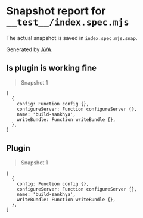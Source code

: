 # Snapshot report for `__test__/index.spec.mjs`

The actual snapshot is saved in `index.spec.mjs.snap`.

Generated by [AVA](https://avajs.dev).

## Is plugin is working fine

> Snapshot 1

    [
      {
        config: Function config {},
        configureServer: Function configureServer {},
        name: 'build-sankhya',
        writeBundle: Function writeBundle {},
      },
    ]

## Plugin

> Snapshot 1

    [
      {
        config: Function config {},
        configureServer: Function configureServer {},
        name: 'build-sankhya',
        writeBundle: Function writeBundle {},
      },
    ]
